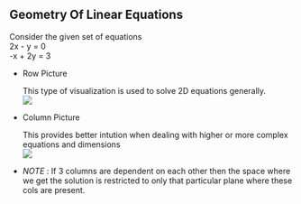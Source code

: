 ## Geometry Of Linear Equations  
  
  
  Consider the given set of equations  
  2x - y  = 0  
  -x + 2y = 3
  
* Row Picture  
  
  
    This type of visualization is used to solve 2D equations generally.  
    ![](https://github.com/SRA-VJTI/linear-algebra-study-group/blob/002_Lec1-4_MIT-OCW/docs/002-Lec(1-4)-MIT_OCW/picture-lec/row-pic.PNG)  

* Column Picture  
  
    This provides better intution when dealing with higher or more complex equations and dimensions   
    ![](https://github.com/SRA-VJTI/linear-algebra-study-group/blob/002_Lec1-4_MIT-OCW/docs/002-Lec(1-4)-MIT_OCW/picture-lec/col-pic.PNG)  
    
    
- *NOTE* : If 3 columns are dependent on each other then the space where we get the solution is restricted to only that particular plane where these cols are present.  
